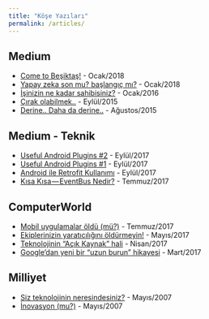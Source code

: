 ```yaml
---
title: "Köşe Yazıları"
permalink: /articles/
---
```


## Medium

- [Come to Beşiktaş!](https://medium.com/mobiletech/come-to-be%C5%9Fikta%C5%9F-6f04dd055f88) - Ocak/2018
- [Yapay zeka son mu? başlangıç mı?](https://medium.com/mobiletech/yapay-zeka-son-mu-ba%C5%9Flang%C4%B1%C3%A7-m%C4%B1-789429f10a4d) - Ocak/2018
- [İşinizin ne kadar sahibisiniz?](https://medium.com/@delipenguen/i%CC%87%C5%9Finizin-ne-kadar-sahibisiniz-bb5bf2d24a5b) - Ocak/2016
- [Çırak olabilmek..](https://medium.com/@delipenguen/%C3%A7%C4%B1rak-olabilmek-70995bdcbf9e) - Eylül/2015
- [Derine.. Daha da derine..](https://medium.com/turkce/derine-daha-da-derine-21839491fd6f) - Ağustos/2015

## Medium - Teknik

- [Useful Android Plugins #2](https://medium.com/mobiletech/useful-android-plugins-2-f4ced3ba6046) - Eylül/2017
- [Useful Android Plugins #1](https://medium.com/mobiletech/useful-android-plugins-1-86df9a054245) - Eylül/2017
- [Android ile Retrofit Kullanımı](https://medium.com/mobiletech/android-ile-retrofit-kullan%C4%B1m%C4%B1-54ef63052655) - Eylül/2017
- [Kısa Kısa — EventBus Nedir?](https://medium.com/mobiletech/k%C4%B1sa-k%C4%B1sa-eventbus-nedir-339493d3ee6a) - Temmuz/2017

## ComputerWorld

- [Mobil uygulamalar öldü (mü?)](http://www.computerworld.com.tr/blog/mobil-uygulamalar-oldu-mu/) - Temmuz/2017
- [Ekiplerinizin yaratıcılığını öldürmeyin!](http://www.computerworld.com.tr/blog/ekiplerinizin-yaraticiligini-oldurmeyin/) - Mayıs/2017
- [Teknolojinin “Açık Kaynak” hali](http://www.computerworld.com.tr/blog/teknolojinin-acik-kaynak-hali/) - Nisan/2017
- [Google’dan yeni bir “uzun burun” hikayesi](http://www.computerworld.com.tr/blog/googledan-yeni-bir-uzun-burun-hikayesi/) - Mart/2017

## Milliyet

- [Siz teknolojinin neresindesiniz?](/egemenmede.github.io/2007-05-17/teknolojinin-neresindesiniz/) - Mayıs/2007
- [İnovasyon (mu?)](/egemenmede.github.io/2016-04-10/inovasyon-mu/) - Mayıs/2007

